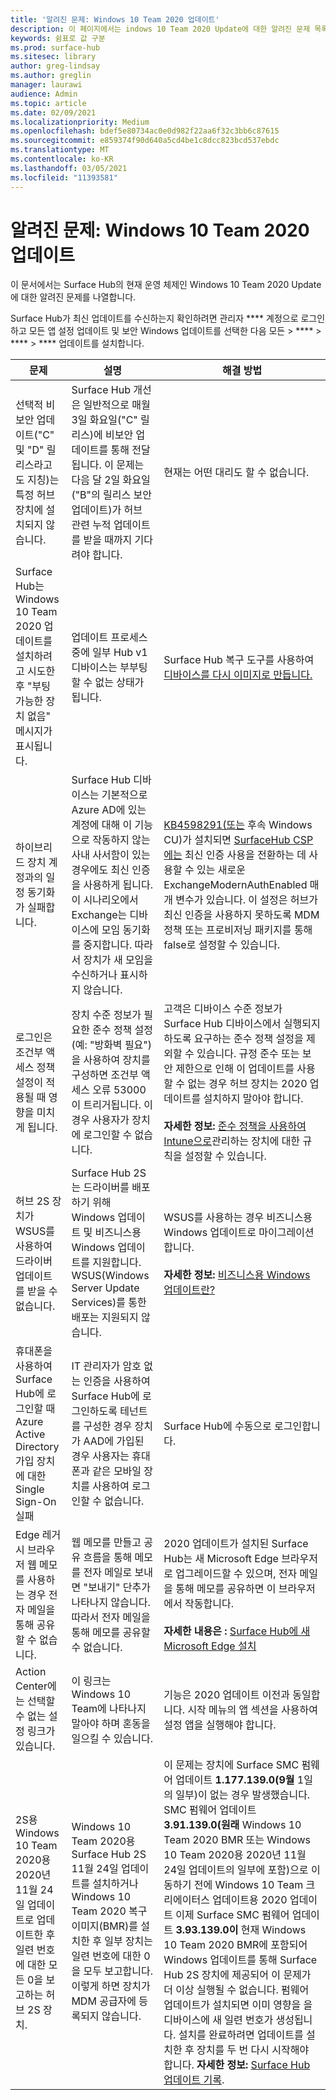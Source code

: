 ```yaml
---
title: '알려진 문제: Windows 10 Team 2020 업데이트'
description: 이 페이지에서는 indows 10 Team 2020 Update에 대한 알려진 문제 목록을 제공합니다.
keywords: 쉼표로 값 구분
ms.prod: surface-hub
ms.sitesec: library
author: greg-lindsay
ms.author: greglin
manager: laurawi
audience: Admin
ms.topic: article
ms.date: 02/09/2021
ms.localizationpriority: Medium
ms.openlocfilehash: bdef5e80734ac0e0d982f22aa6f32c3bb6c87615
ms.sourcegitcommit: e859374f90d640a5cd4be1c8dcc823bcd537ebdc
ms.translationtype: MT
ms.contentlocale: ko-KR
ms.lasthandoff: 03/05/2021
ms.locfileid: "11393581"
---
```

# <a name="known-issues-windows-10-team-2020-update"></a>알려진 문제: Windows 10 Team 2020 업데이트 

이 문서에서는 Surface Hub의 현재 운영 체제인 Windows 10 Team 2020 Update에 대한 알려진 문제를 나열합니다.

Surface Hub가 최신 업데이트를 수신하는지 확인하려면 관리자 **** 계정으로 로그인하고 모든 앱 설정 업데이트 및 보안 Windows 업데이트를 선택한 다음 모든  >  ****  >  ****  >  **** 업데이트를 설치합니다.




| 문제                                                                                                   | 설명                                                                                                                                                                                                                                                                                                                                                                                                                             | 해결 방법                                                                                                                                                                                                                                                                                                                                                                                                                                                                                                                            |
| ----------------------------------------------------------------------------------------------------------- | ------------------------------------------------------------------------------------------------------------------------------------------------------------------------------------------------------------------------------------------------------------------------------------------------------------------------------------------------------------------------------------------------------------------------------------------- | ------------------------------------------------------------------------------------------------------------------------------------------------------------------------------------------------------------------------------------------------------------------------------------------------------------------------------------------------------------------------------------------------------------------------------------------------------------------------------------------------------------------------------------- |
| 선택적 비보안 업데이트("C" 및 "D" 릴리스라고도 지칭)는 특정 허브 장치에 설치되지 않습니다.            | Surface Hub 개선은 일반적으로 매월 3일 화요일("C" 릴리스)에 비보안 업데이트를 통해 전달됩니다. 이 문제는 다음 달 2일 화요일("B"의 릴리스 보안 업데이트)가 허브 관련 누적 업데이트를 받을 때까지 기다려야 합니다. | 현재는 어떤 대리도 할 수 없습니다.                                                                                                                                                                                                                                                                                                                                     |
| Surface Hub는 Windows 10 Team 2020 업데이트를 설치하려고 시도한 후 "부팅 가능한 장치 없음" 메시지가 표시됩니다.                                                                        | 업데이트 프로세스 중에 일부 Hub v1 디바이스는 부부팅할 수 없는 상태가 됩니다.                                                                                                                                                                                                                                       | Surface Hub 복구 도구를 사용하여 [디바이스를 다시 이미지로 만듭니다.](surface-hub-recovery-tool.md)                                                                                                                                                                                                                                                                                                                                                                   |
| 하이브리드 장치 계정과의 일정 동기화가 실패합니다.   | Surface Hub 디바이스는 기본적으로 Azure AD에 있는 계정에 대해 이 기능으로 작동하지 않는 사내 사서함이 있는 경우에도 최신 인증을 사용하게 됩니다. 이 시나리오에서 Exchange는 디바이스에 모임 동기화를 중지합니다. 따라서 장치가 새 모임을 수신하거나 표시하지 않습니다.                                                                                                    | [KB4598291(또는](https://support.microsoft.com/help/4598291) 후속 Windows CU)가 설치되면 [SurfaceHub CSP에는](https://docs.microsoft.com/windows/client-management/mdm/surfacehub-csp) 최신 인증 사용을 전환하는 데 사용할 수 있는 새로운 ExchangeModernAuthEnabled 매개 변수가 있습니다. 이 설정은 허브가 최신 인증을 [](https://download.microsoft.com/download/8/3/F/83FD5089-D14E-42E3-AF7C-6FC36F80D347/ExchangeModernAuthDisabled.ppkg) 사용하지 못하도록 MDM 정책 또는 프로비저닝 패키지를 통해 false로 설정할 수 있습니다.                                                                                                |
| 로그인은 조건부 액세스 정책 설정이 적용될 때 영향을 미치게 됩니다.                                    | 장치 수준 정보가 필요한 준수 정책 설정(예: "방화벽 필요")을 사용하여 장치를 구성하면 조건부 액세스 오류 53000이 트리거됩니다. 이 경우 사용자가 장치에 로그인할 수 없습니다.                                                                                                                                                                                                 | 고객은 디바이스 수준 정보가 Surface Hub 디바이스에서 실행되지하도록 요구하는 준수 정책 설정을 제외할 수 있습니다. 규정 준수 또는 보안 제한으로 인해 이 업데이트를 사용할 수 없는 경우 허브 장치는 2020 업데이트를 설치하지 말아야 합니다.<br> <br>**자세한 정보:** [준수 정책을 사용하여 Intune으로](https:/docs.microsoft.com/mem/intune/protect/device-compliance-get-started)관리하는 장치에 대한 규칙을 설정할 수 있습니다. |
| 허브 2S 장치가 WSUS를 사용하여 드라이버 업데이트를 받을 수 없습니다.                                             | Surface Hub 2S는 드라이버를 배포하기 위해 Windows 업데이트 및 비즈니스용 Windows 업데이트를 지원합니다. WSUS(Windows Server Update Services)를 통한 배포는 지원되지 않습니다.                                                                                                                                                                                                                                                                      | WSUS를 사용하는 경우 비즈니스용 Windows 업데이트로 마이그레이션합니다.<br> <br>**자세한 정보:** [비즈니스용 Windows 업데이트란?](https://docs.microsoft.com/windows/deployment/update/waas-manage-updates-wufb)                                                                                                                                                                                                                                                                                                                            |
| 휴대폰을 사용하여 Surface Hub에 로그인할 때 Azure Active Directory 가입 장치에 대한 Single Sign-On 실패 | IT 관리자가 암호 없는 인증을 사용하여 [](surface-hub-2s-phone-authenticate.md) Surface Hub에 로그인하도록 테넌트를 구성한 경우 장치가 AAD에 가입된 경우 사용자는 휴대폰과 같은 모바일 장치를 사용하여 로그인할 수 없습니다.                                                                                                       | Surface Hub에 수동으로 로그인합니다.                                                                                                                                                                                                                                                                                                                                                                                                                                                                                                      |
| Edge 레거시 브라우저 웹 메모를 사용하는 경우 전자 메일을 통해 공유할 수 없습니다. | 웹 메모를 만들고 공유 흐름을 통해 메모를 전자 메일로 보내면 "보내기" 단추가 나타나지 않습니다. 따라서 전자 메일을 통해 메모를 공유할 수 없습니다. | 2020 업데이트가 설치된 Surface Hub는 새 Microsoft Edge 브라우저로 업그레이드할 수 있으며, 전자 메일을 통해 메모를 공유하면 이 브라우저에서 작동합니다.<br> <br>**자세한 내용은 :** [Surface Hub에 새 Microsoft Edge 설치](surface-hub-install-chromium-edge.md) |
| Action Center에는 선택할 수 없는 설정 링크가 있습니다. | 이 링크는 Windows 10 Team에 나타나지 말아야 하며 혼동을 일으킬 수 있습니다.   | 기능은 2020 업데이트 이전과 동일합니다. 시작 메뉴의 앱 섹션을 사용하여 설정 앱을 실행해야 합니다.    |
| 2S용 Windows 10 Team 2020용 2020년 11월 24일 업데이트로 업데이트한 후 일련 번호에 대한 모든 0을 보고하는 허브 2S 장치. | Windows 10 Team 2020용 Surface Hub 2S 11월 24일 업데이트를 설치하거나 Windows 10 Team 2020 복구 이미지(BMR)를 설치한 후 일부 장치는 일련 번호에 대한 0을 모두 보고합니다. 이렇게 하면 장치가 MDM 공급자에 등록되지 않습니다.  | 이 문제는 장치에 Surface SMC 펌웨어 업데이트 **1.177.139.0(9월** 1일의 일부)이 없는 경우 발생했습니다. SMC 펌웨어 업데이트 **3.91.139.0(원래** Windows 10 Team 2020 BMR 또는 Windows 10 Team 2020용 2020년 11월 24일 업데이트의 일부에 포함)으로 이동하기 전에 Windows 10 Team 크리에이터스 업데이트용 2020 업데이트 이제 Surface SMC 펌웨어 업데이트 **3.93.139.0이** 현재 Windows 10 Team 2020 BMR에 포함되어 Windows 업데이트를 통해 Surface Hub 2S 장치에 제공되어 이 문제가 더 이상 실행될 수 없습니다. 펌웨어 업데이트가 설치되면 이미 영향을 을 디바이스에 새 일련 번호가 생성됩니다. 설치를 완료하려면 업데이트를 설치한 후 장치를 두 번 다시 시작해야 합니다. **자세한 정보:** [Surface Hub 업데이트 기록](surface-hub-update-history.md). |
